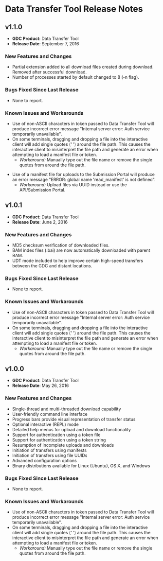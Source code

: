 # Data Transfer Tool Release Notes

## v1.1.0

* __GDC Product__: Data Transfer Tool
* __Release Date__: September 7, 2016


### New Features and Changes

* Partial extension added to all download files created during download. Removed after successful download.  
* Number of processes started by default changed to 8 (-n flag).

### Bugs Fixed Since Last Release

* None to report.

### Known Issues and Workarounds

* Use of non-ASCII characters in token passed to Data Transfer Tool will produce incorrect error message "Internal server error: Auth service temporarily unavailable".
* On some terminals, dragging and dropping a file into the interactive client will add single quotes (' ') around the file path. This causes the interactive client to misinterpret the file path and generate an error when attempting to load a manifest file or token.
	* *Workaround:* Manually type out the file name or remove the single quotes from around the file path.
<!---SV-457--->
* Use of a manifest file for uploads to the Submission Portal will produce an error message "ERROR: global name 'read_manifest' is not defined".
	* *Workaround:* Upload files via UUID instead or use the API/Submission Portal.



## v1.0.1

* __GDC Product__: Data Transfer Tool
* __Release Date__: June 2, 2016


### New Features and Changes

* MD5 checksum verification of downloaded files.
* BAM index files (.bai) are now automatically downloaded with parent BAM.
* UDT mode included to help improve certain high-speed transfers between the GDC and distant locations.

### Bugs Fixed Since Last Release

* None to report.

### Known Issues and Workarounds

* Use of non-ASCII characters in token passed to Data Transfer Tool will produce incorrect error message "Internal server error: Auth service temporarily unavailable".
* On some terminals, dragging and dropping a file into the interactive client will add single quotes (' ') around the file path. This causes the interactive client to misinterpret the file path and generate an error when attempting to load a manifest file or token.
	* *Workaround:* Manually type out the file name or remove the single quotes from around the file path.







## v1.0.0

* __GDC Product__: Data Transfer Tool
* __Release Date__: May 26, 2016


### New Features and Changes

* Single-thread and multi-threaded download capability
* User-friendly command line interface
* Progress bars provide visual representation of transfer status
* Optional interactive (REPL) mode
* Detailed help menus for upload and download functionality
* Support for authentication using a token file
* Support for authentication using a token string
* Resumption of incomplete uploads and downloads
* Initiation of transfers using manifests
* Initiation of transfers using file UUIDs
* Advanced configuration options
* Binary distributions available for Linux (Ubuntu), OS X, and Windows

### Bugs Fixed Since Last Release

* None to report.

### Known Issues and Workarounds

* Use of non-ASCII characters in token passed to Data Transfer Tool will produce incorrect error message "Internal server error: Auth service temporarily unavailable".
* On some terminals, dragging and dropping a file into the interactive client will add single quotes (' ') around the file path. This causes the interactive client to misinterpret the file path and generate an error when attempting to load a manifest file or token.
	* *Workaround:* Manually type out the file name or remove the single quotes from around the file path.
